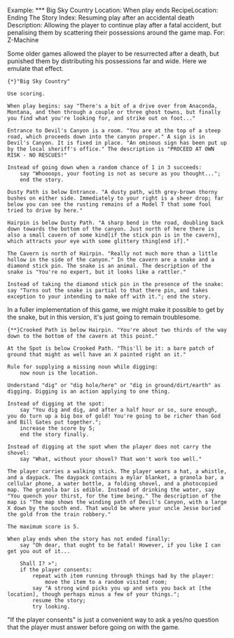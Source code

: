 Example: *** Big Sky Country
Location: When play ends
RecipeLocation: Ending The Story
Index: Resuming play after an accidental death
Description: Allowing the player to continue play after a fatal accident, but penalising them by scattering their possessions around the game map.
For: Z-Machine

  
Some older games allowed the player to be resurrected after a death, but punished them by distributing his possessions far and wide. Here we emulate that effect.

  

``` inform7
{*}"Big Sky Country"

Use scoring.

When play begins: say "There's a bit of a drive over from Anaconda, Montana, and then through a couple or three ghost towns, but finally you find what you're looking for, and strike out on foot..."

Entrance to Devil's Canyon is a room. "You are at the top of a steep road, which proceeds down into the canyon proper." A sign is in Devil's Canyon. It is fixed in place. "An ominous sign has been put up by the local sheriff's office." The description is "PROCEED AT OWN RISK - NO RESCUES!"

Instead of going down when a random chance of 1 in 3 succeeds:
	say "Whoooops, your footing is not as secure as you thought...";
	end the story.

Dusty Path is below Entrance. "A dusty path, with grey-brown thorny bushes on either side. Immediately to your right is a sheer drop; far below you can see the rusting remains of a Model T that some fool tried to drive by here."

Hairpin is below Dusty Path. "A sharp bend in the road, doubling back down towards the bottom of the canyon. Just north of here there is also a small cavern of some kind[if the stick pin is in the cavern], which attracts your eye with some glittery thing[end if]."

The Cavern is north of Hairpin. "Really not much more than a little hollow in the side of the canyon." In the cavern are a snake and a diamond stick pin. The snake is an animal. The description of the snake is "You're no expert, but it looks like a rattler."

Instead of taking the diamond stick pin in the presence of the snake: say "Turns out the snake is partial to that there pin, and takes exception to your intending to make off with it."; end the story.
```

  
In a fuller implementation of this game, we might make it possible to get by the snake, but in this version, it's just going to remain troublesome.

  

``` inform7
{**}Crooked Path is below Hairpin. "You're about two thirds of the way down to the bottom of the cavern at this point."

At the Spot is below Crooked Path. "This'll be it: a bare patch of ground that might as well have an X painted right on it."

Rule for supplying a missing noun while digging:
	now noun is the location.

Understand "dig" or "dig hole/here" or "dig in ground/dirt/earth" as digging. Digging is an action applying to one thing.

Instead of digging at the spot:
	say "You dig and dig, and after a half hour or so, sure enough, you do turn up a big box of gold! You're going to be richer than God and Bill Gates put together.";
	increase the score by 5;
	end the story finally.

Instead of digging at the spot when the player does not carry the shovel:
	say "What, without your shovel? That won't work too well."

The player carries a walking stick. The player wears a hat, a whistle, and a daypack. The daypack contains a mylar blanket, a granola bar, a cellular phone, a water bottle, a folding shovel, and a photocopied map. The granola bar is edible. Instead of drinking the water, say "You quench your thirst, for the time being." The description of the map is "The map shows the winding path of Devil's Canyon, with a large X down by the south end. That would be where your uncle Jesse buried the gold from the train robbery."

The maximum score is 5.

When play ends when the story has not ended finally:
	say "Oh dear, that ought to be fatal! However, if you like I can get you out of it...

	Shall I? >";
	if the player consents:
		repeat with item running through things had by the player:
			move the item to a random visited room;
		say "A strong wind picks you up and sets you back at [the location], though perhaps minus a few of your things.";
		resume the story;
		try looking.
```

  
"If the player consents" is just a convenient way to ask a yes/no question that the player must answer before going on with the game.

